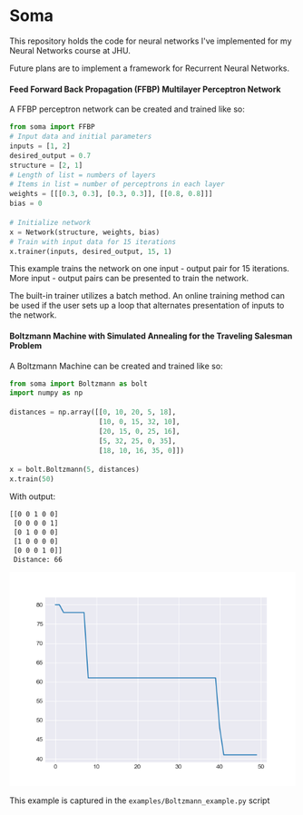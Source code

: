 
# Soma

This repository holds the code for neural networks I've implemented for my Neural Networks course at JHU.

Future plans are to implement a framework for Recurrent Neural Networks.

#### Feed Forward Back Propagation (FFBP) Multilayer Perceptron Network

A FFBP perceptron network can be created and trained like so:

```python
from soma import FFBP
# Input data and initial parameters
inputs = [1, 2]
desired_output = 0.7
structure = [2, 1]
# Length of list = numbers of layers
# Items in list = number of perceptrons in each layer
weights = [[[0.3, 0.3], [0.3, 0.3]], [[0.8, 0.8]]]
bias = 0

# Initialize network
x = Network(structure, weights, bias)
# Train with input data for 15 iterations
x.trainer(inputs, desired_output, 15, 1)
```
This example trains the network on one input - output pair for 15 iterations. More input - output pairs can be presented to train the network.

The built-in trainer utilizes a batch method. An online training method can be used if the user sets up a loop that alternates presentation of inputs to the network.


#### Boltzmann Machine with Simulated Annealing for the Traveling Salesman Problem

A Boltzmann Machine can be created and trained like so:

```python
from soma import Boltzmann as bolt
import numpy as np

distances = np.array([[0, 10, 20, 5, 18],
                      [10, 0, 15, 32, 10],
                      [20, 15, 0, 25, 16],
                      [5, 32, 25, 0, 35],
                      [18, 10, 16, 35, 0]])

x = bolt.Boltzmann(5, distances)
x.train(50)
```

With output:
```shell
[[0 0 1 0 0]
 [0 0 0 0 1]
 [0 1 0 0 0]
 [1 0 0 0 0]
 [0 0 0 1 0]]
 Distance: 66
```
![](examples/Boltzmann_example.png)

This example is captured in the `examples/Boltzmann_example.py` script
